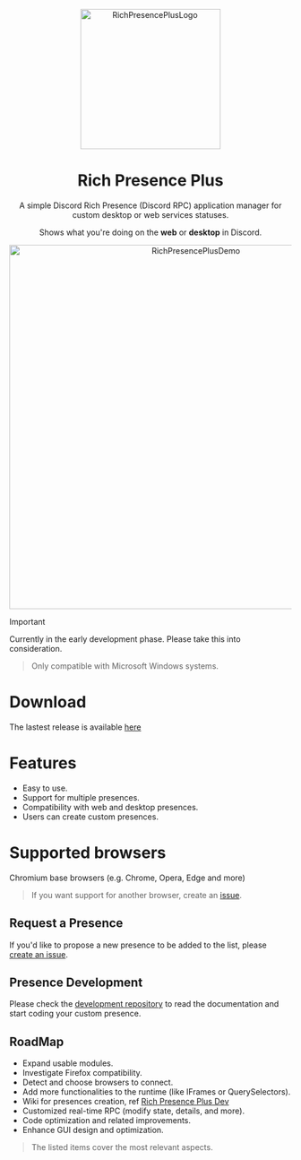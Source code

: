 <p align="center">
<img src="https://raw.githubusercontent.com/manucabral/RichPresencePlus/refs/heads/main/assets/logo.svg?raw=true" width="250" title="RichPresencePlusLogo">
</p>


<h1 align="center">Rich Presence Plus</h1>
<p align="center">
A simple Discord Rich Presence (Discord RPC) application manager for custom desktop or web services statuses.
</p>
<p align="center">
Shows what you're doing on the <b>web</b> or <b>desktop</b> in Discord.
</p>

<p align="center">
<img src="https://github.com/manucabral/RichPresencePlus/blob/main/assets/demov0.0.5.gif" width="650" title="RichPresencePlusDemo">
</p>

> [!IMPORTANT]  
> Currently in the early development phase. Please take this into consideration.

> Only compatible with Microsoft Windows systems.

# Download
The lastest release is available [here](https://github.com/manucabral/RichPresencePlus/releases)

# Features
- Easy to use.
- Support for multiple presences.
- Compatibility with web and desktop presences.
- Users can create custom presences.

# Supported browsers
Chromium base browsers (e.g. Chrome, Opera, Edge and more)
> If you want support for another browser, create an [issue](https://github.com/manucabral/RichPresencePlus/issues/new/choose).

## Request a Presence
If you'd like to propose a new presence to be added to the list, please [create an issue](https://github.com/manucabral/RichPresencePlus/issues/new/choose).

## Presence Development
Please check the [development repository](https://github.com/manucabral/RichPresencePlusDev) to read the documentation and start coding your custom presence.

## RoadMap
- Expand usable modules.
- Investigate Firefox compatibility.
- Detect and choose browsers to connect.
- Add more functionalities to the runtime (like IFrames or QuerySelectors).
- Wiki for presences creation, ref [Rich Presence Plus Dev](https://github.com/manucabral/RichPresencePlusDev)
- Customized real-time RPC (modify state, details, and more).
- Code optimization and related improvements.
- Enhance GUI design and optimization.
> The listed items cover the most relevant aspects.


